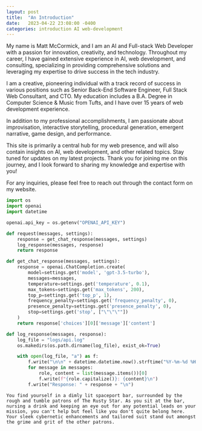 ```yaml
---
layout: post
title:  "An Introduction"
date:   2023-04-22 23:08:00 -0400
categories: introduction AI web-development
---
```


My name is Matt McCormick, and I am an AI and Full-stack Web Developer with a passion for innovation, creativity, and technology. Throughout my career, I have gained extensive experience in AI, web development, and consulting, specializing in providing comprehensive solutions and leveraging my expertise to drive success in the tech industry.

I am a creative, pioneering individual with a track record of success in various positions such as Senior Back-End Software Engineer, Full Stack Web Consultant, and CTO. My education includes a B.A. Degree in Computer Science & Music from Tufts, and I have over 15 years of web development experience.

In addition to my professional accomplishments, I am passionate about improvisation, interactive storytelling, procedural generation, emergent narrative, game design, and performance.

This site is primarily a central hub for my web presence, and will also contain insights on AI, web development, and other related topics. Stay tuned for updates on my latest projects. Thank you for joining me on this journey, and I look forward to sharing my knowledge and expertise with you!

For any inquiries, please feel free to reach out through the contact form on my website.

```python
import os
import openai
import datetime

openai.api_key = os.getenv("OPENAI_API_KEY")

def request(messages, settings):
    response = get_chat_response(messages, settings)
    log_response(messages, response)
    return response

def get_chat_response(messages, settings):
    response = openai.ChatCompletion.create(
        model=settings.get('model', 'gpt-3.5-turbo'),
        messages=messages,
        temperature=settings.get('temperature', 0.1),
        max_tokens=settings.get('max_tokens', 200),
        top_p=settings.get('top_p', 1),
        frequency_penalty=settings.get('frequency_penalty', 0),
        presence_penalty=settings.get('presence_penalty', 0),
        stop=settings.get('stop', ["\"\"\""])
    )
    return response['choices'][0]['message']['content']

def log_response(messages, response):
    log_file = "logs/api.log"
    os.makedirs(os.path.dirname(log_file), exist_ok=True)

    with open(log_file, "a") as f:
        f.write("\n\n" + datetime.datetime.now().strftime("%Y-%m-%d %H:%M:%S") + "\n")
        for message in messages:
            role, content = list(message.items())[0]
            f.write(f"{role.capitalize()}: {content}\n")
        f.write("Response: " + response + "\n")

```

```You find yourself in a dimly lit spaceport bar, surrounded by the rough and tumble patrons of The Rusty Star. As you sit at the bar, nursing a drink and keeping an eye out for any potential leads on your mission, you can't help but feel like you don't quite belong here. Your sleek cybernetic enhancements and tailored suit stand out amongst the grime and grit of the other patrons.```